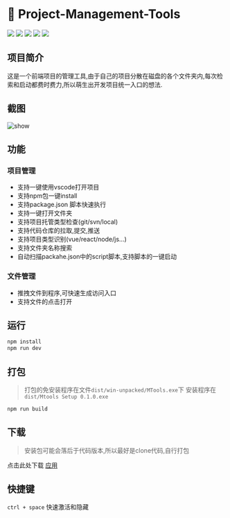 # 🚀 Project-Management-Tools

<div>
  <img src="https://img.shields.io/github/languages/top/fengtianxi001/MTools">
  <img src="https://travis-ci.org/boennemann/badges.svg?branch=master">
  <img src="https://img.shields.io/github/issues/fengtianxi001/MTools">
  <img src="https://img.shields.io/github/forks/fengtianxi001/MTools">
  <img src="https://img.shields.io/github/stars/fengtianxi001/MTools">
</div>



    
## 项目简介 

这是一个前端项目的管理工具,由于自己的项目分散在磁盘的各个文件夹内,每次检索和启动都费时费力,所以萌生出开发项目统一入口的想法.

## 截图
![show](https://raw.githubusercontent.com/fengtianxi001/Project-Management-Tools/master/screenshots/1.png)


## 功能
### 项目管理
- 支持一键使用vscode打开项目
- 支持npm包一键install
- 支持package.json 脚本快速执行
- 支持一键打开文件夹
- 支持项目托管类型检查(git/svn/local)
- 支持代码仓库的拉取,提交,推送
- 支持项目类型识别(vue/react/node/js...)
- 支持文件夹名称搜索
- 自动扫描packahe.json中的script脚本,支持脚本的一键启动

### 文件管理
- 推拽文件到程序,可快速生成访问入口
- 支持文件的点击打开

## 运行

```bash
npm install
npm run dev

```
## 打包
> 打包的免安装程序在文件`dist/win-unpacked/MTools.exe`下
> 安装程序在`dist/Mtools Setup 0.1.0.exe`

```bash
npm run build
```

## 下载

> 安装包可能会落后于代码版本,所以最好是clone代码,自行打包

点击此处下载 [应用](https://github.com/fengtianxi001/MTools/releases/download/V0.0.1/MTools.zip)

## 快捷键
`ctrl + space` 快速激活和隐藏



